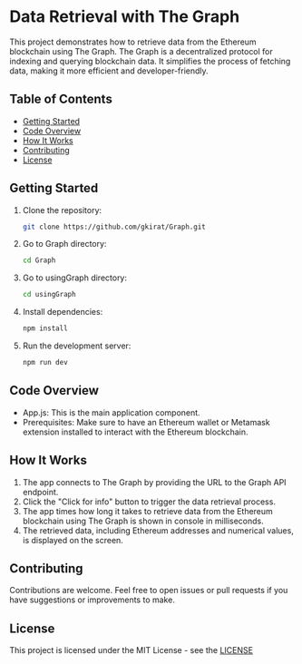 # Data Retrieval with The Graph

This project demonstrates how to retrieve data from the Ethereum blockchain using The Graph. The Graph is a decentralized protocol for indexing and querying blockchain data. It simplifies the process of fetching data, making it more efficient and developer-friendly.

## Table of Contents

- [Getting Started](#getting-started)
- [Code Overview](#code-overview)
- [How It Works](#how-it-works)
- [Contributing](#contributing)
- [License](#license)


## Getting Started

1. Clone the repository:
   
   ```bash
   git clone https://github.com/gkirat/Graph.git
2. Go to Graph directory:

   ```bash
   cd Graph
3. Go to usingGraph directory:

   ```bash
   cd usingGraph
4. Install dependencies:

   ```bash
   npm install
5. Run the development server:
   
   ```bash
   npm run dev

## Code Overview

- App.js: This is the main application component.
- Prerequisites: Make sure to have an Ethereum wallet or Metamask extension installed to interact with the Ethereum blockchain.

## How It Works
1. The app connects to The Graph by providing the URL to the Graph API endpoint.
2. Click the "Click for info" button to trigger the data retrieval process.
3. The app times how long it takes to retrieve data from the Ethereum blockchain using The Graph is shown in console in milliseconds.
4. The retrieved data, including Ethereum addresses and numerical values, is displayed on the screen.

## Contributing

Contributions are welcome. Feel free to open issues or pull requests if you have suggestions or improvements to make.

## License

This project is licensed under the MIT License - see the [LICENSE](https://github.com/gkirat/Graph/blob/master/LICENSE)
